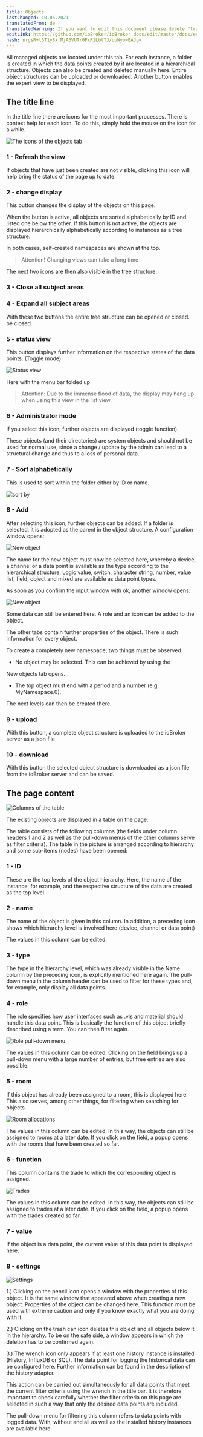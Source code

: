 ```yaml
---
title: Objects
lastChanged: 10.05.2021
translatedFrom: de
translatedWarning: If you want to edit this document please delete "translatedFrom" field, elsewise this document will be translated automatically again
editLink: https://github.com/ioBroker/ioBroker.docs/edit/master/docs/en/admin/objects.md
hash: nrgsR+t5T1y8xfMjA6VUTr0FxR1LbtTJ/uuWyowBAJg=
---
```

All managed objects are located under this tab. For each instance, a folder is created in which the data points created by it are located in a hierarchical structure. Objects can also be created and deleted manually here. Entire object structures can be uploaded or downloaded. Another button enables the expert view to be displayed.

## The title line
In the title line there are icons for the most important processes. There is context help for each icon. To do this, simply hold the mouse on the icon for a while.

![The icons of the objects tab](../../de/admin/media/ADMIN_Objekte_numbers.png)

### 1 - Refresh the view
If objects that have just been created are not visible, clicking this icon will help bring the status of the page up to date.

### 2 - change display
This button changes the display of the objects on this page.

When the button is active, all objects are sorted alphabetically by ID and listed one below the other. If this button is not active, the objects are displayed hierarchically alphabetically according to instances as a tree structure.

In both cases, self-created namespaces are shown at the top.

> Attention! Changing views can take a long time

The next two icons are then also visible in the tree structure.

### 3 - Close all subject areas
### 4 - Expand all subject areas
With these two buttons the entire tree structure can be opened or closed.
be closed.

### 5 - status view
This button displays further information on the respective states of the data points. (Toggle mode)

![Status view](../../de/admin/media/ADMIN_Objekte_status_tree.png)

Here with the menu bar folded up

> Attention: Due to the immense flood of data, the display may hang up when using this view in the list view.

### 6 - Administrator mode
If you select this icon, further objects are displayed (toggle function).

These objects (and their directories) are system objects and should not be used for normal use, since a change / update by the admin can lead to a structural change and thus to a loss of personal data.

### 7 - Sort alphabetically
This is used to sort within the folder either by ID or name.

![sort by](../../de/admin/media/ADMIN_Objekte_Sortieren.gif)

### 8 - Add
After selecting this icon, further objects can be added.
If a folder is selected, it is adopted as the parent in the object structure. A configuration window opens:

![New object](../../de/admin/media/ADMIN_Objekte_new_01.png)

The name for the new object must now be selected here, whereby a device, a channel or a data point is available as the type according to the hierarchical structure. Logic value, switch, character string, number, value list, field, object and mixed are available as data point types.

As soon as you confirm the input window with ok, another window opens:

![New object](../../de/admin/media/ADMIN_Objekte_new_02.png)

Some data can still be entered here. A role and an icon can be added to the object.

The other tabs contain further properties of the object. There is such information for every object.

To create a completely new namespace, two things must be observed:

* No object may be selected. This can be achieved by using the

New objects tab opens.

* The top object must end with a period and a number (e.g. MyNamespace.0).

The next levels can then be created there.

### 9 - upload
With this button, a complete object structure is uploaded to the ioBroker server as a json file

### 10 - download
With this button the selected object structure is downloaded as a json file from the ioBroker server and can be saved.

## The page content
![Columns of the table](../../de/admin/media/ADMIN_Objekte_numbers02.png)

The existing objects are displayed in a table on the page.

The table consists of the following columns (the fields under column headers 1 and 2 as well as the pull-down menus of the other columns serve as filter criteria). The table in the picture is arranged according to hierarchy and some sub-items (nodes) have been opened:

### 1 - ID
These are the top levels of the object hierarchy. Here, the name of the instance, for example, and the respective structure of the data are created as the top level.

### 2 - name
The name of the object is given in this column. In addition, a preceding icon shows which hierarchy level is involved here (device, channel or data point)

The values in this column can be edited.

### 3 - type
The type in the hierarchy level, which was already visible in the Name column by the preceding icon, is explicitly mentioned here again. The pull-down menu in the column header can be used to filter for these types and, for example, only display all data points.

### 4 - role
The role specifies how user interfaces such as .vis and material should handle this data point. This is basically the function of this object briefly described using a term. You can then filter again.

![Role pull-down menu](../../de/admin/media/ADMIN_Objekte_role.png)

The values in this column can be edited. Clicking on the field brings up a pull-down menu with a large number of entries, but free entries are also possible.

### 5 - room
If this object has already been assigned to a room, this is displayed here.
This also serves, among other things, for filtering when searching for objects.

![Room allocations](../../de/admin/media/ADMIN_Objekte_rooms.png)

The values in this column can be edited. In this way, the objects can still be assigned to rooms at a later date. If you click on the field, a popup opens with the rooms that have been created so far.

### 6 - function
This column contains the trade to which the corresponding object is assigned.

![Trades](../../de/admin/media/ADMIN_Objekte_functions.png)

The values in this column can be edited. In this way, the objects can still be assigned to trades at a later date. If you click on the field, a popup opens with the trades created so far.

### 7 - value
If the object is a data point, the current value of this data point is displayed here.

### 8 - settings
![Settings](../../de/admin/media/ADMIN_Objekte_numbers03.png)

1.) Clicking on the pencil icon opens a window with the properties of this object. It is the same window that appeared above when creating a new object. Properties of the object can be changed here. This function must be used with extreme caution and only if you know exactly what you are doing with it.

2.) Clicking on the trash can icon deletes this object and all objects below it in the hierarchy. To be on the safe side, a window appears in which the deletion has to be confirmed again.

3.) The wrench icon only appears if at least one history instance is installed (History, InfluxDB or SQL). The data point for logging the historical data can be configured here.
Further information can be found in the description of the history adapter.

This action can be carried out simultaneously for all data points that meet the current filter criteria using the wrench in the title bar. It is therefore important to check carefully whether the filter criteria on this page are selected in such a way that only the desired data points are included.

The pull-down menu for filtering this column refers to data points with logged data. With, without and all as well as the installed history instances are available here.